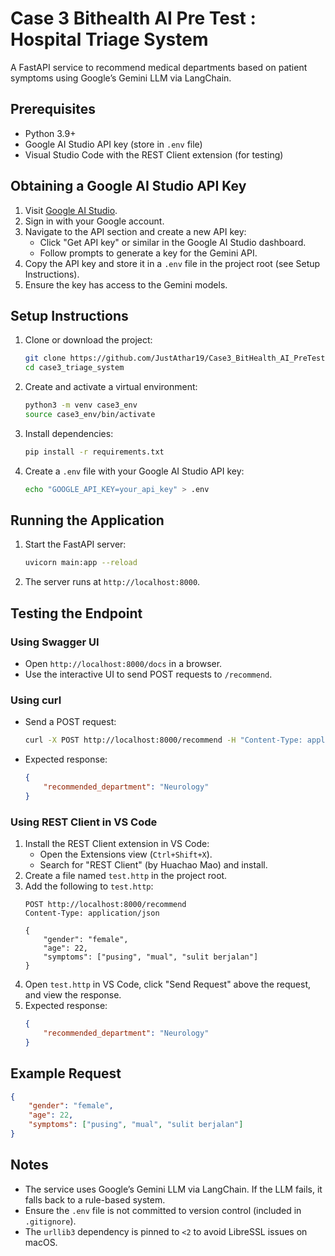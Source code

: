 # Case 3 Bithealth AI Pre Test : Hospital Triage System

A FastAPI service to recommend medical departments based on patient symptoms using Google’s Gemini LLM via LangChain.

## Prerequisites
- Python 3.9+
- Google AI Studio API key (store in `.env` file)
- Visual Studio Code with the REST Client extension (for testing)

## Obtaining a Google AI Studio API Key
1. Visit [Google AI Studio](https://ai.google.dev/).
2. Sign in with your Google account.
3. Navigate to the API section and create a new API key:
   - Click "Get API key" or similar in the Google AI Studio dashboard.
   - Follow prompts to generate a key for the Gemini API.
4. Copy the API key and store it in a `.env` file in the project root (see Setup Instructions).
5. Ensure the key has access to the Gemini models.

## Setup Instructions
1. Clone or download the project:
   ```bash
   git clone https://github.com/JustAthar19/Case3_BitHealth_AI_PreTest.git
   cd case3_triage_system
   ```
2. Create and activate a virtual environment:
   ```bash
   python3 -m venv case3_env
   source case3_env/bin/activate
   ```
3. Install dependencies:
   ```bash
   pip install -r requirements.txt
   ```
4. Create a `.env` file with your Google AI Studio API key:
   ```bash
   echo "GOOGLE_API_KEY=your_api_key" > .env
   ```

## Running the Application
1. Start the FastAPI server:
   ```bash
   uvicorn main:app --reload
   ```
2. The server runs at `http://localhost:8000`.

## Testing the Endpoint
### Using Swagger UI
- Open `http://localhost:8000/docs` in a browser.
- Use the interactive UI to send POST requests to `/recommend`.

### Using curl
- Send a POST request:
  ```bash
  curl -X POST http://localhost:8000/recommend -H "Content-Type: application/json" -d '{"gender": "female", "age": 22, "symptoms": ["pusing", "mual", "sulit berjalan"]}'
  ```
- Expected response:
  ```json
  {
      "recommended_department": "Neurology"
  }
  ```

### Using REST Client in VS Code
1. Install the REST Client extension in VS Code:
   - Open the Extensions view (`Ctrl+Shift+X`).
   - Search for "REST Client" (by Huachao Mao) and install.
2. Create a file named `test.http` in the project root.
3. Add the following to `test.http`:
   ```
   POST http://localhost:8000/recommend
   Content-Type: application/json

   {
       "gender": "female",
       "age": 22,
       "symptoms": ["pusing", "mual", "sulit berjalan"]
   }
   ```
4. Open `test.http` in VS Code, click "Send Request" above the request, and view the response.
5. Expected response:
   ```json
   {
       "recommended_department": "Neurology"
   }
   ```

## Example Request
```json
{
    "gender": "female",
    "age": 22,
    "symptoms": ["pusing", "mual", "sulit berjalan"]
}
```

## Notes
- The service uses Google’s Gemini LLM via LangChain. If the LLM fails, it falls back to a rule-based system.
- Ensure the `.env` file is not committed to version control (included in `.gitignore`).
- The `urllib3` dependency is pinned to `<2` to avoid LibreSSL issues on macOS.
